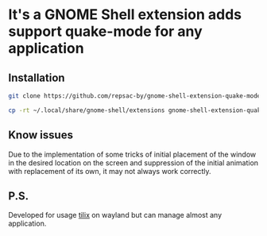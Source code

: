 # It's a GNOME Shell extension adds support quake-mode for any application

## Installation

```bash
git clone https://github.com/repsac-by/gnome-shell-extension-quake-mode.git

cp -rt ~/.local/share/gnome-shell/extensions gnome-shell-extension-quake-mode/quake-mode@repsac-by.github.com
```

## Know issues
Due to the implementation of some tricks of initial placement of the window in the desired location on the screen and suppression of the  initial animation with replacement of its own, it may not always work correctly.

## P.S.
Developed for usage [tilix](https://github.com/gnunn1/tilix) on wayland but can manage almost any application.
